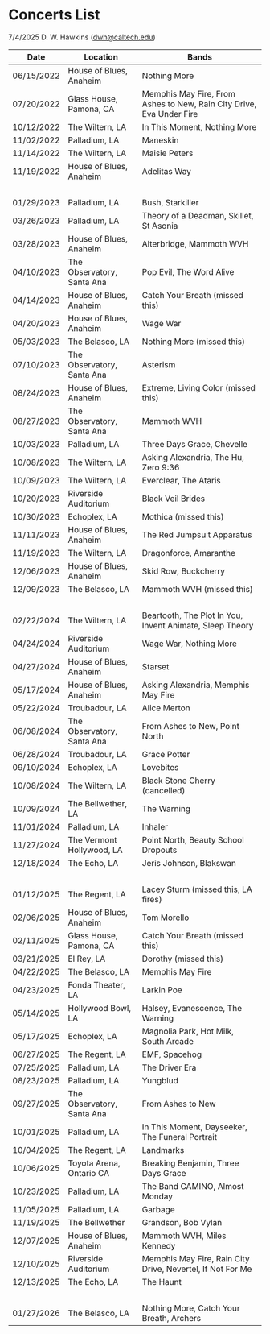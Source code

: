 # Concerts List

7/4/2025 D. W. Hawkins (dwh@caltech.edu)

Date       | Location                   | Bands 
-----------|----------------------------|------------
06/15/2022 | House of Blues, Anaheim    | Nothing More
07/20/2022 | Glass House, Pamona, CA    | Memphis May Fire, From Ashes to New, Rain City Drive, Eva Under Fire
10/12/2022 | The Wiltern, LA            | In This Moment, Nothing More
11/02/2022 | Palladium, LA              | Maneskin
11/14/2022 | The Wiltern, LA            | Maisie Peters
11/19/2022 | House of Blues, Anaheim    | Adelitas Way
&nbsp;     | &nbsp;                     | &nbsp;
01/29/2023 | Palladium, LA              | Bush, Starkiller
03/26/2023 | Palladium, LA              | Theory of a Deadman, Skillet, St Asonia
03/28/2023 | House of Blues, Anaheim    | Alterbridge, Mammoth WVH
04/10/2023 | The Observatory, Santa Ana | Pop Evil, The Word Alive
04/14/2023 | House of Blues, Anaheim    | Catch Your Breath (missed this)
04/20/2023 | House of Blues, Anaheim    | Wage War
05/03/2023 | The Belasco, LA            | Nothing More (missed this)
07/10/2023 | The Observatory, Santa Ana | Asterism
08/24/2023 | House of Blues, Anaheim    | Extreme, Living Color (missed this)
08/27/2023 | The Observatory, Santa Ana | Mammoth WVH
10/03/2023 | Palladium, LA              | Three Days Grace, Chevelle
10/08/2023 | The Wiltern, LA            | Asking Alexandria, The Hu, Zero 9:36
10/09/2023 | The Wiltern, LA            | Everclear, The Ataris
10/20/2023 | Riverside Auditorium       | Black Veil Brides
10/30/2023 | Echoplex, LA               | Mothica (missed this)
11/11/2023 | House of Blues, Anaheim    | The Red Jumpsuit Apparatus
11/19/2023 | The Wiltern, LA            | Dragonforce, Amaranthe
12/06/2023 | House of Blues, Anaheim    | Skid Row, Buckcherry
12/09/2023 | The Belasco, LA            | Mammoth WVH (missed this)
&nbsp;     | &nbsp;                     | &nbsp;
02/22/2024 | The Wiltern, LA            | Beartooth, The Plot In You, Invent Animate, Sleep Theory
04/24/2024 | Riverside Auditorium       | Wage War, Nothing More
04/27/2024 | House of Blues, Anaheim    | Starset
05/17/2024 | House of Blues, Anaheim    | Asking Alexandria, Memphis May Fire
05/22/2024 | Troubadour, LA             | Alice Merton
06/08/2024 | The Observatory, Santa Ana | From Ashes to New, Point North
06/28/2024 | Troubadour, LA             | Grace Potter
09/10/2024 | Echoplex, LA               | Lovebites
10/08/2024 | The Wiltern, LA            | Black Stone Cherry (cancelled)
10/09/2024 | The Bellwether, LA         | The Warning
11/01/2024 | Palladium, LA              | Inhaler
11/27/2024 | The Vermont Hollywood, LA  | Point North, Beauty School Dropouts
12/18/2024 | The Echo, LA               | Jeris Johnson, Blakswan
&nbsp;     | &nbsp;                     | &nbsp;
01/12/2025 | The Regent, LA             | Lacey Sturm (missed this, LA fires)
02/06/2025 | House of Blues, Anaheim    | Tom Morello
02/11/2025 | Glass House, Pamona, CA    | Catch Your Breath (missed this)
03/21/2025 | El Rey, LA                 | Dorothy (missed this)
04/22/2025 | The Belasco, LA            | Memphis May Fire
04/23/2025 | Fonda Theater, LA          | Larkin Poe
05/14/2025 | Hollywood Bowl, LA         | Halsey, Evanescence, The Warning
05/17/2025 | Echoplex, LA               | Magnolia Park, Hot Milk, South Arcade
06/27/2025 | The Regent, LA             | EMF, Spacehog
07/25/2025 | Palladium, LA              | The Driver Era
08/23/2025 | Palladium, LA              | Yungblud
09/27/2025 | The Observatory, Santa Ana | From Ashes to New
10/01/2025 | Palladium, LA              | In This Moment, Dayseeker, The Funeral Portrait
10/04/2025 | The Regent, LA             | Landmarks
10/06/2025 | Toyota Arena, Ontario CA   | Breaking Benjamin, Three Days Grace
10/23/2025 | Palladium, LA              | The Band CAMINO, Almost Monday
11/05/2025 | Palladium, LA              | Garbage
11/19/2025 | The Bellwether             | Grandson, Bob Vylan
12/07/2025 | House of Blues, Anaheim    | Mammoth WVH, Miles Kennedy
12/10/2025 | Riverside Auditorium       | Memphis May Fire, Rain City Drive, Nevertel, If Not For Me
12/13/2025 | The Echo, LA               | The Haunt
&nbsp;     | &nbsp;                     | &nbsp;
01/27/2026 | The Belasco, LA            | Nothing More, Catch Your Breath, Archers


















